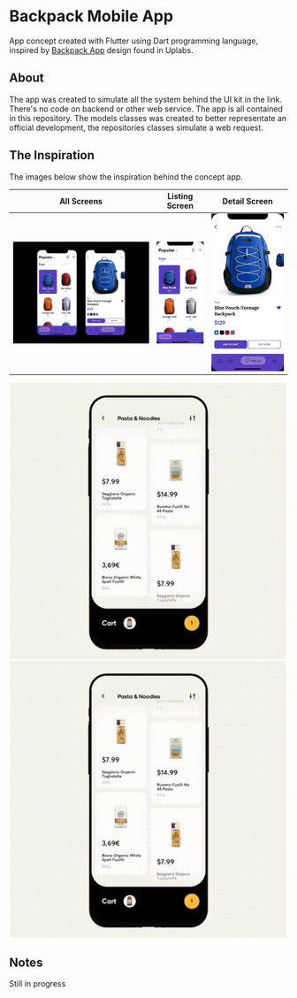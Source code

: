 # Backpack Mobile App

App concept created with Flutter using Dart programming language, inspired by [Backpack App](https://www.uplabs.com/posts/backpack-app-abe50ce8-1dfe-4c0b-9afb-9d81a49d4e58)
design found in Uplabs.

## About
The app was created to simulate all the system behind the UI kit in the link. There's no code on backend or other web service. The app is all contained in this repository. The models classes was created to better representate an official development, the repositories classes simulate a web request.

## The Inspiration
The images below show the inspiration behind the concept app.

All Screens            |  Listing Screen             |  Detail Screen
:-------------------------:|:-------------------------:|:-------------------------:
![](screenshots/preview_1.jpg)  |  ![](screenshots/preview_2.png)  |  ![](screenshots/preview_3.png)

<p align="center">
  <img height="500" width="500" src="https://github.com/jeremy02/grocery_shop_concept/blob/master/screenshot/inspiration.gif">
  <img height="500" width="500" src="https://github.com/jeremy02/grocery_shop_concept/blob/master/screenshot/inspiration.gif">
</p>

## Notes
Still in progress
